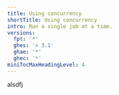 ```yaml
---
title: Using concurrency
shortTitle: Using concurrency
intro: Run a single job at a time.
versions:
  fpt: '*'
  ghes: '> 3.1'
  ghae: '*'
  ghec: '*'
miniTocMaxHeadingLevel: 4
---
```


alsdfj